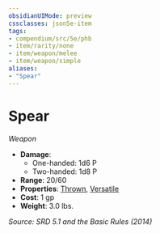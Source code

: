 ```yaml
---
obsidianUIMode: preview
cssclasses: json5e-item
tags:
- compendium/src/5e/phb
- item/rarity/none
- item/weapon/melee
- item/weapon/simple
aliases: 
- "Spear"
---
```

# Spear
*Weapon*  

- **Damage**:
  - One-handed: 1d6 P
  - Two-handed: 1d8 P
- **Range**: 20/60
- **Properties**: [Thrown](rules/item-properties.md#Thrown), [Versatile](rules/item-properties.md#Versatile)
- **Cost**: 1 gp
- **Weight**: 3.0 lbs.

*Source: SRD 5.1 and the Basic Rules (2014)*